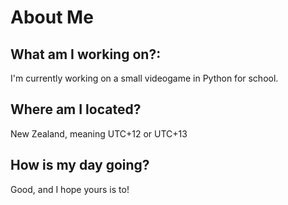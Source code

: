 # About Me

## What am I working on?:
I'm currently working on a small videogame in Python for school.

## Where am I located?
New Zealand, meaning UTC+12 or UTC+13

## How is my day going?
Good, and I hope yours is to!
